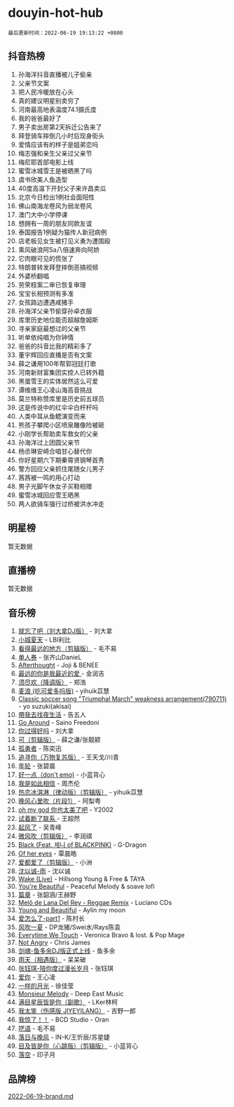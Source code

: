 # douyin-hot-hub

`最后更新时间：2022-06-19 19:13:22 +0800`

## 抖音热榜

1. 孙海洋抖音直播被儿子偷亲
1. 父亲节文案
1. 把人民冷暖放在心头
1. 真的建议明星别卖穷了
1. 河南最高地表温度74.1摄氏度
1. 我的爸爸最好了
1. 男子卖出房第2天拆迁公告来了
1. 拜登骑车摔倒几小时后现身街头
1. 爱情应该有的样子是姐弟恋吗
1. 梅志强和亲生父亲过父亲节
1. 梅尼耶首部电影上线
1. 蜜雪冰城雪王是被晒黑了吗
1. 虞书欣美人鱼造型
1. 40度高温下开封父子来许昌卖瓜
1. 北京今日检出1例社会面阳性
1. 佛山南海龙卷风为弱龙卷风
1. 澳门大中小学停课
1. 想拥有一周的朋友同款友谊
1. 泰国报告1例疑为猫传人新冠病例
1. 店老板见女生被打见义勇为遭围殴
1. 乘风破浪阿Sa八倍速奔向阿娇
1. 它肉眼可见的慌张了
1. 特朗普转发拜登摔倒恶搞视频
1. 外婆桥翻唱
1. 劳荣枝案二审已恢复审理
1. 宝宝长相预测有多准
1. 女孩路边遭遇咸猪手
1. 孙海洋父亲节偷穿孙卓衣服
1. 库里历史地位能否超越詹姆斯
1. 寻亲家庭最想过的父亲节
1. 听单依纯唱为你钟情
1. 爸爸的抖音比我的精彩多了
1. 董宇辉回应直播是否有文案
1. 薛之谦用100年帮郭冠廷打歌
1. 河南新财富集团实控人已转外籍
1. 黑蛋雪王的实体居然这么可爱
1. 谭维维王心凌山海高音挑战
1. 莫兰特称赞库里是历史前五球员
1. 这是传说中的红伞伞白杆杆吗
1. 人类中耳从鱼鳃演变而来
1. 熊孩子攀爬小区喷泉雕像险被砸
1. 小刚学长帮助卖车救女的父亲
1. 孙海洋过上团圆父亲节
1. 杨丞琳安崎合唱甘心替代你
1. 你好星期六下期秦霄贤钢琴首秀
1. 警方回应父亲抓住尾随女儿男子
1. 茜茜被一鸣的用心打动
1. 男子光脚午休女子买鞋相赠
1. 蜜雪冰城回应雪王晒黑
1. 两人欲骑车强行过桥被洪水冲走

## 明星榜

暂无数据

## 直播榜

暂无数据

## 音乐榜

1. [就忘了吧（刘大拿DJ版）]() - 刘大拿
1. [小城夏天]() - LBI利比
1. [看得最远的地方（剪辑版）](https://sf6-cdn-tos.douyinstatic.com/obj/tos-cn-ve-2774/7e3cdc91401846d0a5a08ac34c7105ad) - 毛不易
1. [单人券]() - 张齐山DanieL
1. [Afterthought](https://sf6-cdn-tos.douyinstatic.com/obj/tos-cn-ve-2774/5b832cdf45494148ba3c17fc04eec659) - Joji & BENEE
1. [最远的你是我最近的爱 ]() - 金润吉
1. [须尽欢（降调版）]() - 郑浩
1. [麦浪 (吃可爱多吗版)](https://sf3-cdn-tos.douyinstatic.com/obj/tos-cn-ve-2774/fb2bf2aaa2854aaa8ec0fcfabbee4bd8) - yihuik苡慧
1. [Classic soccer song "Triumphal March" weakness arrangement(790711)](https://sf3-cdn-tos.douyinstatic.com/obj/tos-cn-ve-2774/7881e2ee1b664fe9ae8d0b4e47c46751) - yo suzuki(akisai)
1. [帶我去找夜生活]() - 告五人
1. [Go Around](https://sf6-cdn-tos.douyinstatic.com/obj/tos-cn-ve-2774/1a48011be7d94d03931c3f9658371558) - Saino Freedoni
1. [你过得好吗]() - 刘大拿
1. [可（剪辑版）]() - 薛之谦/张靓颖
1. [孤勇者]() - 陈奕迅
1. [追寻你（万物复苏版）](https://sf3-cdn-tos.douyinstatic.com/obj/tos-cn-ve-2774/cfb22ccf85784f2f83bcefe9ad675822) - 王天戈/川青
1. [年轮]() - 张碧晨
1. [好一点（don't emo)]() - 小蓝背心
1. [我是如此相信]() - 周杰伦
1. [热恋冰淇淋（律动版）（剪辑版）](https://sf3-cdn-tos.douyinstatic.com/obj/tos-cn-ve-2774/f1d2a591fa43439b995217ebd60b28d8) - yihuik苡慧
1. [晚风心里吹（片段1）](https://sf6-cdn-tos.douyinstatic.com/obj/tos-cn-ve-2774/504672ab830c472fa6a5870195b458a9) - 阿梨粤
1. [oh my god 你也太美了吧]() - Y2002
1. [试着断了联系 ]() - 王超然
1. [起风了]() - 吴青峰
1. [微风吹（剪辑版）]() - 李润祺
1. [Black (Feat. 제니 of BLACKPINK)](https://sf6-cdn-tos.douyinstatic.com/obj/tos-cn-ve-2774/97b52b90d39643a192d08ab8c9b08678) - G-Dragon
1. [Of her eyes]() - 覃晨皓
1. [爱都爱了（剪辑版）](https://sf6-cdn-tos.douyinstatic.com/obj/tos-cn-ve-2774/ea838a8eccd2486f8d7aa26551f04225) - 小洲
1. [沈以诚-雨](https://sf6-cdn-tos.douyinstatic.com/obj/tos-cn-ve-2774/12ca00e82fc34bd4880d181c2afaff1d) - 沈以诚
1. [Wake (Live)]() - Hillsong Young & Free & TAYA
1. [You're Beautiful](https://sf6-cdn-tos.douyinstatic.com/obj/tos-cn-ve-2774/956433a3bed543cc83d1cb4d719d7580) - Peaceful Melody & soave lofi
1. [篇章](https://sf3-cdn-tos.douyinstatic.com/obj/tos-cn-ve-2774/6cd3e3ba67254449ae2883146305ac06) - 张韶涵/王赫野
1. [Melô de Lana Del Rey - Reggae Remix](https://sf6-cdn-tos.douyinstatic.com/obj/tos-cn-ve-2774/8ee0eb2f5e704f54a7bf3dc9d3253032) - Luciano CDs
1. [Young and Beautiful](https://sf3-cdn-tos.douyinstatic.com/obj/tos-cn-ve-2774/49bd7f88437f4d86982fa511270b36fd) - Aylin my moon
1. [爱怎么了-part1]() - 陈村长
1. [风吹一夏](https://sf6-cdn-tos.douyinstatic.com/obj/tos-cn-ve-2774/64b5a4609eb843c29c974d39d4d5d058) - DP龙猪/Swei水/Rays陈袁
1. [Everytime We Touch](https://sf3-cdn-tos.douyinstatic.com/obj/tos-cn-ve-2774/c75ab010a32d4437a8c98ef5c7b40478) - Veronica Bravo & lost. & Pop Mage
1. [Not Angry](https://sf3-cdn-tos.douyinstatic.com/obj/tos-cn-ve-2774/651f30a826dc43cbb6becf6b048f9541) - Chris James
1. [剑魂-鱼多余DJ版正式上线]() - 鱼多余
1. [雨天（相遇版）]() - 呆呆破
1. [张钰琪-陪你度过漫长岁月]() - 张钰琪
1. [爱你](https://sf6-cdn-tos.douyinstatic.com/obj/tos-cn-ve-2774/738d8b240f1e4519b44cf31c84e02e24) - 王心凌
1. [一样的月光]() - 徐佳莹
1. [Monsieur Melody]() - Deep East Music
1. [满目星辰皆是你（副歌）](https://sf6-cdn-tos.douyinstatic.com/obj/tos-cn-ve-2774/f750c9d3284c45dd99ebf8d39f9dbe68) - LKer林柯
1. [我太笨（伤感版 JIYEYILANG）]() - 吉野一郎
1. [我惊了！！](https://sf3-cdn-tos.douyinstatic.com/obj/tos-cn-ve-2774/4ed69e350acd4332ae6e3f6e2a7856ce) - BCD Studio - Oran
1. [呓语]() - 毛不易
1. [落日与晚风](https://sf6-cdn-tos.douyinstatic.com/obj/tos-cn-ve-2774/c0df4d955e5e4cda94db402d63b71b53) - IN-K/王忻辰/苏星婕
1. [目及皆是你（心跳版）（剪辑版）]() - 小蓝背心
1. [落空](https://sf6-cdn-tos.douyinstatic.com/obj/tos-cn-ve-2774/1ab7e60e92a0457698fa2e39f0c0ccae) - 印子月

## 品牌榜

[2022-06-19-brand.md](2022-06-19-brand.md)
